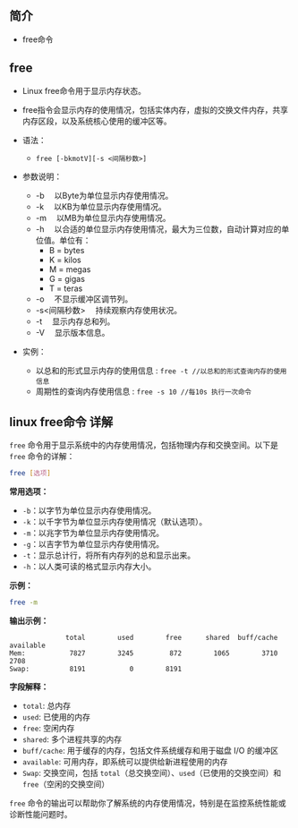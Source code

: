 ## 简介

+ free命令

## free

+ Linux free命令用于显示内存状态。
+ free指令会显示内存的使用情况，包括实体内存，虚拟的交换文件内存，共享内存区段，以及系统核心使用的缓冲区等。

+ 语法：
  + `free [-bkmotV][-s <间隔秒数>]`
+ 参数说明：
    + -b 　以Byte为单位显示内存使用情况。
    + -k 　以KB为单位显示内存使用情况。
    + -m 　以MB为单位显示内存使用情况。
    + -h 　以合适的单位显示内存使用情况，最大为三位数，自动计算对应的单位值。单位有：
        + B = bytes
        + K = kilos
        + M = megas
        + G = gigas
        + T = teras
    + -o 　不显示缓冲区调节列。
    + -s<间隔秒数> 　持续观察内存使用状况。
    + -t 　显示内存总和列。
    + -V 　显示版本信息。

+ 实例：
  + 以总和的形式显示内存的使用信息 : `free -t //以总和的形式查询内存的使用信息`
  + 周期性的查询内存使用信息 : `free -s 10 //每10s 执行一次命令`


## linux free命令 详解

`free` 命令用于显示系统中的内存使用情况，包括物理内存和交换空间。以下是 `free` 命令的详解：

```bash
free [选项]
```

**常用选项：**
- `-b`：以字节为单位显示内存使用情况。
- `-k`：以千字节为单位显示内存使用情况（默认选项）。
- `-m`：以兆字节为单位显示内存使用情况。
- `-g`：以吉字节为单位显示内存使用情况。
- `-t`：显示总计行，将所有内存列的总和显示出来。
- `-h`：以人类可读的格式显示内存大小。

**示例：**
```bash
free -m
```

**输出示例：**
```
              total        used        free      shared  buff/cache   available
Mem:           7827        3245         872        1065        3710        2708
Swap:          8191           0        8191
```

**字段解释：**
- `total`: 总内存
- `used`: 已使用的内存
- `free`: 空闲内存
- `shared`: 多个进程共享的内存
- `buff/cache`: 用于缓存的内存，包括文件系统缓存和用于磁盘 I/O 的缓冲区
- `available`: 可用内存，即系统可以提供给新进程使用的内存
- `Swap`: 交换空间，包括 `total`（总交换空间）、`used`（已使用的交换空间）和 `free`（空闲的交换空间）

`free` 命令的输出可以帮助你了解系统的内存使用情况，特别是在监控系统性能或诊断性能问题时。